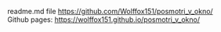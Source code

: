 readme.md file
https://github.com/Wolffox151/posmotri_v_okno/  
Github pages: https://wolffox151.github.io/posmotri_v_okno/
